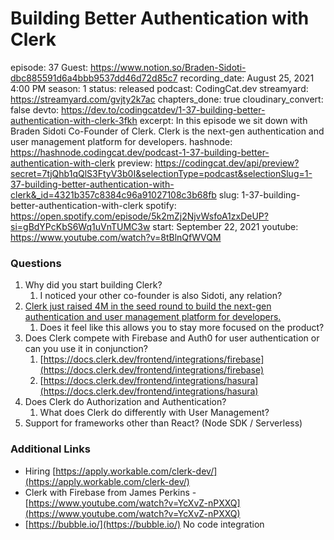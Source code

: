 # Building Better Authentication with Clerk

episode: 37
Guest: https://www.notion.so/Braden-Sidoti-dbc885591d6a4bbb9537dd46d72d85c7
recording_date: August 25, 2021 4:00 PM
season: 1
status: released
podcast: CodingCat.dev
streamyard: https://streamyard.com/gvjty2k7ac
chapters_done: true
cloudinary_convert: false
devto: https://dev.to/codingcatdev/1-37-building-better-authentication-with-clerk-3fkh
excerpt: In this episode we sit down with Braden Sidoti Co-Founder of Clerk. Clerk is the next-gen authentication and user management platform for developers.
hashnode: https://hashnode.codingcat.dev/podcast-1-37-building-better-authentication-with-clerk
preview: https://codingcat.dev/api/preview?secret=7tjQhb1qQlS3FtyV3b0I&selectionType=podcast&selectionSlug=1-37-building-better-authentication-with-clerk&_id=4321b357c8384c96a91027108c3b68fb
slug: 1-37-building-better-authentication-with-clerk
spotify: https://open.spotify.com/episode/5k2mZj2NjvWsfoA1zxDeUP?si=gBdYPcKbS6Wq1uVnTUMC3w
start: September 22, 2021
youtube: https://www.youtube.com/watch?v=8tBlnQfWVQM

### Questions

1. Why did you start building Clerk?
    1. I noticed your other co-founder is also Sidoti, any relation?
2. [Clerk just raised 4M in the seed round to build the next-gen authentication and user management platform for developers.](https://clerk.dev/blog/clerk-raises-for-next-gen-auth)
    1. Does it feel like this allows you to stay more focused on the product?
3. Does Clerk compete with Firebase and Auth0 for user authentication or can you use it in conjunction?
    1. [https://docs.clerk.dev/frontend/integrations/firebase](https://docs.clerk.dev/frontend/integrations/firebase)
    2. [https://docs.clerk.dev/frontend/integrations/hasura](https://docs.clerk.dev/frontend/integrations/hasura)
4. Does Clerk do Authorization and Authentication?
    1. What does Clerk do differently with User Management?
5. Support for frameworks other than React? (Node SDK / Serverless)

### Additional Links

- Hiring [https://apply.workable.com/clerk-dev/](https://apply.workable.com/clerk-dev/)
- Clerk with Firebase from James Perkins - [https://www.youtube.com/watch?v=YcXvZ-nPXXQ](https://www.youtube.com/watch?v=YcXvZ-nPXXQ)
- [https://bubble.io/](https://bubble.io/) No code integration
